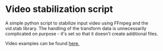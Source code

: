 # Video stabilization script

A simple python script to stabilize input video using FFmpeg and the vid.stab library.
The handling of the transform data is unnecessarily complicated on purpose - it's set so that it doesn't create additional files.

Video examples can be found [here.](https://www.youtube.com/watch?v=dWIE0YR4D2s&list=PL4QY2nHP-DXifsl_13CHqxgvCZFuUGKlt)

